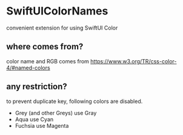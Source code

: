 # SwiftUIColorNames

convenient extension for using SwiftUI Color

## where comes from?

color name and RGB comes from https://www.w3.org/TR/css-color-4/#named-colors

## any restriction?
to prevent duplicate key, following colors are disabled.

- Grey (and other Greys)
   use Gray
- Aqua
   use Cyan
- Fuchsia
   use Magenta



